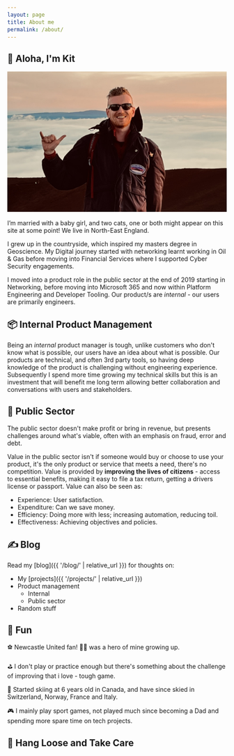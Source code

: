 ```yaml
---
layout: page
title: About me
permalink: /about/
---
```

## :wave: Aloha, I'm Kit

![Image of me throwing a shaka at the top of Mauna Kea](/assets/images/Me.jpeg)

I’m married with a baby girl, and two cats, one or both might appear on this site at some point! We live in North-East England.

I grew up in the countryside, which inspired my masters degree in Geoscience. My Digital journey started with networking learnt working in Oil & Gas before moving into Financial Services where I supported Cyber Security engagements.

I moved into a product role in the public sector at the end of 2019 starting in Networking, before moving into Microsoft 365 and now within Platform Engineering and Developer Tooling. Our product/s are *internal* - our users are primarily engineers.

## :package: Internal Product Management

Being an *internal* product manager is tough, unlike customers who don't know what is possible, our users have an idea about what is possible. Our products are technical, and often 3rd party tools, so having deep knowledge of the product is challenging without engineering experience. Subsequently I spend more time growing my technical skills but this is an investment that will benefit me long term allowing better collaboration and conversations with users and stakeholders.

## :loudspeaker: Public Sector

The public sector doesn't make profit or bring in revenue, but presents challenges around what's viable, often with an emphasis on fraud, error and debt.

Value in the public sector isn't if someone would buy or choose to use your product, it's the only product or service that meets a need, there's no competition. Value is provided by **improving the lives of citizens** - access to essential benefits, making it easy to file a tax return, getting a drivers license or passport. Value can also be seen as:

- Experience: User satisfaction.
- Expenditure: Can we save money.
- Efficiency: Doing more with less; increasing automation, reducing toil.
- Effectiveness: Achieving objectives and policies.

## :writing_hand: Blog

Read my [blog]({{ '/blog/' | relative_url }}) for thoughts on:

- My [projects]({{ '/projects/' | relative_url }})
- Product management
  - Internal
  - Public sector
- Random stuff

## :mirror_ball: Fun

:soccer: Newcastle United fan! :raising_hand_man: was a hero of mine growing up.

:golf: I don't play or practice enough but there's something about the challenge of improving that i love - tough game.

:ski: Started skiing at 6 years old in Canada, and have since skied in Switzerland, Norway, France and Italy.

:video_game: I mainly play sport games, not played much since becoming a Dad and spending more spare time on tech projects.

## :call_me_hand: Hang Loose and Take Care